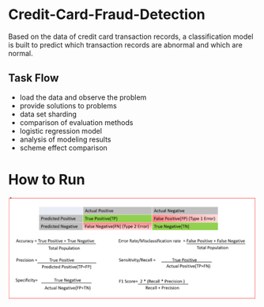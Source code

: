# Credit-Card-Fraud-Detection
Based on the data of credit card transaction records, a classification model is built to predict which transaction records are abnormal and which are normal.

## Task Flow
- load the data and observe the problem
- provide solutions to problems
- data set sharding
- comparison of evaluation methods
- logistic regression model
- analysis of modeling results
- scheme effect comparison

# How to Run
![image1](https://github.com/JimengShi/Credit-Card-Fraud-Detection/blob/master/images/Confusion%20Matrix.png)
